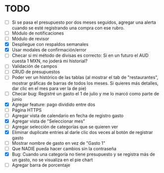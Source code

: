 # TODO

- [ ] Si se pasa el presupuesto por dos meses seguidos, agregar una alerta cuando se esté registrando una compra con ese rubro.
- [ ] Módulo de notificaciones
- [ ] Módulo de revisor
- [x] Despliegue con respaldos semanales
- [x] Usar modales de confirmación/error
- [ ] Checar si mi método de divisas es correcto: Si en un futuro el AUD cuesta 1 MXN, no joderá mi historial?
- [ ] Validación de campos
- [ ] CRUD de presupuestos
- [ ] Poder ver un histórico de las tablas (al mostrar el tab de "restaurantes", mostrar gráficas de barras de todos los meses. Si quieres más detalles, dar clic en el mes para ver la de pie)
- [ ] Checar bug: Registré un gasto el 1 de julio y me lo marcó como parte de junio
- [x] Agregar feature: pago dividido entre dos
- [ ] Página HTTPS
- [ ] Agregar vista de calendario en fecha de registro gasto
- [x] Agregar vista de "Seleccionar mes"
- [ ] Agregar selección de categorías que se quieren ver
- [x] Eliminar duplicate entries al darle clic dos veces al botón de registrar gasto
- [ ] Mostrar nombre de gasto en vez de "Gasto 1"
- [ ] Que NADIE pueda hacer cambios sin la contraseña
- [x] Bug: Cuando una categoría no tiene presupuesto y se registra más de un gasto, no se visualiza en el pie chart
- [ ] Agregar barra de porcentaje